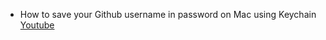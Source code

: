 - How to save your Github username in password on Mac using Keychain [Youtube](https://www.youtube.com/watch?v=qQNXe-fP_Ek&ab_channel=GinaSprint)
